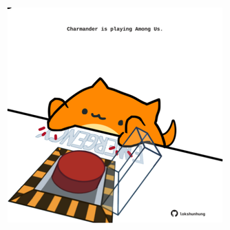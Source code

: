 <!-- built at 15/06/2023, 06:01:00 UTC -->
<p align="center">
  <img width="500" height="500" src="./ReadmeImage.svg">
</p>
